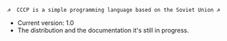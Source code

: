 	☭  CCCP is a simple programming language based on the Soviet Union ☭
  * Current version: 1.0
  * The distribution and the documentation it's still in progress.
  
  
